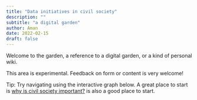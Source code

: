 ```yaml
---
title: "Data initiatives in civil society"
description: ""
subtitle: "a digital garden"
author: Aman
date: 2022-02-15
draft: false
---
```


Welcome to the garden, a reference to a digital garden, or a kind of personal wiki. 

This area is experimental. Feedback on form or content is very welcome! 

Tip: Try navigating using the interactive graph below. A great place to start is [why is civil society important?](why-is-civil-society-important.md) is also a good place to start. 
